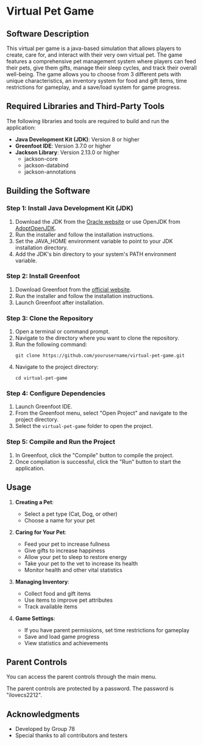 # Virtual Pet Game

## Software Description

This virtual per game is a java-based simulation that allows players to create, care for, and interact with their very own virtual pet. The game features a comprehensive pet management system where players can feed their pets, give them gifts, manage their sleep cycles, and track their overall well-being. The game allows you to choose from 3 different pets with unique characteristics, an inventory system for food and gift items, time restrictions for gameplay, and a save/load system for game progress.

## Required Libraries and Third-Party Tools

The following libraries and tools are required to build and run the application:

- **Java Development Kit (JDK)**: Version 8 or higher
- **Greenfoot IDE**: Version 3.7.0 or higher
- **Jackson Library**: Version 2.13.0 or higher
  - jackson-core
  - jackson-databind
  - jackson-annotations

## Building the Software

### Step 1: Install Java Development Kit (JDK)

1. Download the JDK from the [Oracle website](https://www.oracle.com/java/technologies/javase-downloads.html) or use OpenJDK from [AdoptOpenJDK](https://adoptopenjdk.net/).
2. Run the installer and follow the installation instructions.
3. Set the JAVA_HOME environment variable to point to your JDK installation directory.
4. Add the JDK's bin directory to your system's PATH environment variable.

### Step 2: Install Greenfoot

1. Download Greenfoot from the [official website](https://www.greenfoot.org/download).
2. Run the installer and follow the installation instructions.
3. Launch Greenfoot after installation.

### Step 3: Clone the Repository

1. Open a terminal or command prompt.
2. Navigate to the directory where you want to clone the repository.
3. Run the following command:
   ```
   git clone https://github.com/yourusername/virtual-pet-game.git
   ```
4. Navigate to the project directory:
   ```
   cd virtual-pet-game
   ```

### Step 4: Configure Dependencies

1. Launch Greenfoot IDE.
2. From the Greenfoot menu, select "Open Project" and navigate to the project directory.
3. Select the `virtual-pet-game` folder to open the project.

### Step 5: Compile and Run the Project

1. In Greenfoot, click the "Compile" button to compile the project.
2. Once compilation is successful, click the "Run" button to start the application.

## Usage

1. **Creating a Pet**:

   - Select a pet type (Cat, Dog, or other)
   - Choose a name for your pet

2. **Caring for Your Pet**:

   - Feed your pet to increase fullness
   - Give gifts to increase happiness
   - Allow your pet to sleep to restore energy
   - Take your pet to the vet to increase its health
   - Monitor health and other vital statistics

3. **Managing Inventory**:

   - Collect food and gift items
   - Use items to improve pet attributes
   - Track available items

4. **Game Settings**:
   - If you have parent permissions, set time restrictions for gameplay
   - Save and load game progress
   - View statistics and achievements

## Parent Controls

You can access the parent controls through the main menu.

The parent controls are protected by a password. The password is "ilovecs2212".

## Acknowledgments

- Developed by Group 78
- Special thanks to all contributors and testers
